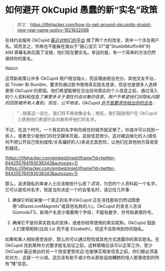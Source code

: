 # 如何避开 OkCupid 愚蠢的新“实名”政策

> 原文：<https://lifehacker.com/how-to-get-around-okcupids-stupid-new-real-name-policy-1821632068>

在线约会服务 OkCupid [最近对他们的平台](https://theblog.okcupid.com/an-open-letter-on-why-were-removing-usernames-addressed-to-the-worst-ones-we-ve-ever-seen-dd017c75d49a) 做了两个大的改变，其中一个涉及用户名。简而言之，你再也不能躲在类似于“甜心宝贝 37”或“StudddMuffin96”的 AIM 屏幕名称后面了没错，他们现在要实名。幸运的是，有一个简单的方法仍然保持你的匿名。

Watch

这项新政策让许多 OkCupid 用户相当恼火，而且理由相当充分。其他交友平台，如 Tinder 和 Bumble，要求你通过脸书使用真实姓名登录，但这也是很多人选择使用 OkCupid 的原因。他们希望能够在交出任何真实的个人信息之前，通过深入的个人资料和信息*了解更多关于潜在约会对象的信息。用户不希望他们对隐私问题的回答被所有人看到。现在，公平地说，OkCupid [并不是要求你给出你的全名](https://theblog.okcupid.com/an-open-letter-on-why-were-removing-usernames-addressed-to-the-worst-ones-we-ve-ever-seen-dd017c75d49a) :*

> "...随着这一变化，我们将不再收集全名；相反，我们鼓励用户在 OkCupid 上使用他们希望约会对象称呼他们的名字。

不过，在这个时代，一个真实的名字和你居住的城市就足够了。你或许可以找到一些人，或者至少是他们的社交媒体页面，这些信息很少。这对被边缘化的人(或任何不想公开自己性别或性/关系偏好的人)来说尤其危险，让他们在其他地方容易受到骚扰。

 [https://lifehacker.com/embed/inset/iframe?id=twitter-944255764193038343&autosize=1](https://lifehacker.com/embed/inset/iframe?id=twitter-944255764193038343&autosize=1) 

那么，追求隐私的单身人士应该做些什么呢？*谎言*。为您的个人资料起一个名字。它可以是任何名字，但是当你决定一个约会笔名时，请记住几件事:

1.  确保它听起来像一个真正的名字(OkCupid 正在寻找那些仍然试图使用“xBlazeLoveMagnetx”或其他名称的人)。OkCupid 的发言人告诉 GizmodoT3，新用户名至少需要两个字母，不能有数字、符号和表情符号。

2.  确保它不是你真实姓名的变体，或者你经常使用的真实昵称。OkCupid 鼓励人们使用昵称(比如 Liz 而不是 Elizabeth)，但这不会影响到你的隐私。

如果和某人相处感觉良好，那么你可以通过短信或其他方式透露你的真实姓名。在 OkCupid 找到某种方式要求姓名验证之前，这种策略应该可以正常工作。至少 OkCupid 最近做出的另一个改变更受欢迎:在能够互相发信息之前，你们都必须喜欢对方，这是一个火绒。这应该有助于减少你从那些自拍糟糕的怪人那里收到的所有“嘿”信息。